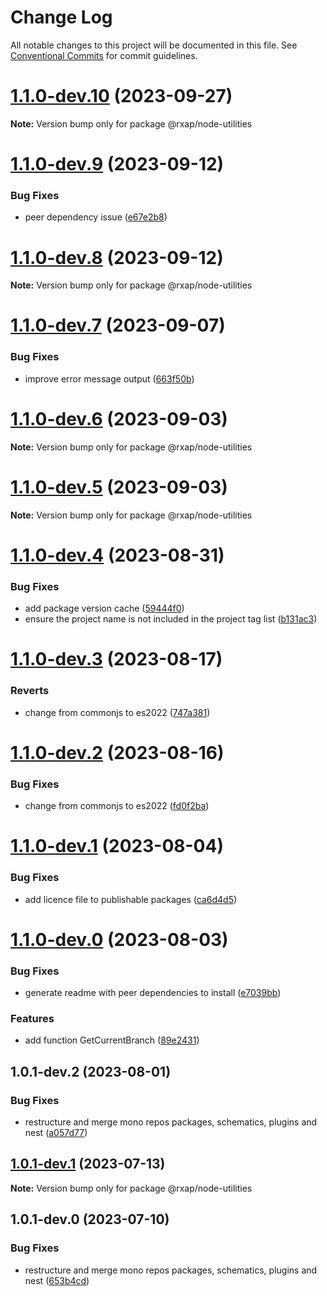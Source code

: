 # Change Log

All notable changes to this project will be documented in this file.
See [Conventional Commits](https://conventionalcommits.org) for commit guidelines.

# [1.1.0-dev.10](https://gitlab.com/rxap/packages/compare/@rxap/node-utilities@1.1.0-dev.9...@rxap/node-utilities@1.1.0-dev.10) (2023-09-27)

**Note:** Version bump only for package @rxap/node-utilities

# [1.1.0-dev.9](https://gitlab.com/rxap/packages/compare/@rxap/node-utilities@1.1.0-dev.8...@rxap/node-utilities@1.1.0-dev.9) (2023-09-12)

### Bug Fixes

- peer dependency issue ([e67e2b8](https://gitlab.com/rxap/packages/commit/e67e2b8eb884b598536d16c2c544a9ad9be5b53e))

# [1.1.0-dev.8](https://gitlab.com/rxap/packages/compare/@rxap/node-utilities@1.1.0-dev.7...@rxap/node-utilities@1.1.0-dev.8) (2023-09-12)

**Note:** Version bump only for package @rxap/node-utilities

# [1.1.0-dev.7](https://gitlab.com/rxap/packages/compare/@rxap/node-utilities@1.1.0-dev.6...@rxap/node-utilities@1.1.0-dev.7) (2023-09-07)

### Bug Fixes

- improve error message output ([663f50b](https://gitlab.com/rxap/packages/commit/663f50b03e8729fba2d76c08cdbe292af438a5da))

# [1.1.0-dev.6](https://gitlab.com/rxap/packages/compare/@rxap/node-utilities@1.1.0-dev.5...@rxap/node-utilities@1.1.0-dev.6) (2023-09-03)

**Note:** Version bump only for package @rxap/node-utilities

# [1.1.0-dev.5](https://gitlab.com/rxap/packages/compare/@rxap/node-utilities@1.1.0-dev.4...@rxap/node-utilities@1.1.0-dev.5) (2023-09-03)

**Note:** Version bump only for package @rxap/node-utilities

# [1.1.0-dev.4](https://gitlab.com/rxap/packages/compare/@rxap/node-utilities@1.1.0-dev.3...@rxap/node-utilities@1.1.0-dev.4) (2023-08-31)

### Bug Fixes

- add package version cache ([59444f0](https://gitlab.com/rxap/packages/commit/59444f0a111071d7fc9990afb9fecae051e0c2e3))
- ensure the project name is not included in the project tag list ([b131ac3](https://gitlab.com/rxap/packages/commit/b131ac3bd92b3b8799d62f15bbd30a1997d7c753))

# [1.1.0-dev.3](https://gitlab.com/rxap/packages/compare/@rxap/node-utilities@1.1.0-dev.2...@rxap/node-utilities@1.1.0-dev.3) (2023-08-17)

### Reverts

- change from commonjs to es2022 ([747a381](https://gitlab.com/rxap/packages/commit/747a381a090f0a276cf363da61bb19ed0c9cb5b7))

# [1.1.0-dev.2](https://gitlab.com/rxap/packages/compare/@rxap/node-utilities@1.1.0-dev.1...@rxap/node-utilities@1.1.0-dev.2) (2023-08-16)

### Bug Fixes

- change from commonjs to es2022 ([fd0f2ba](https://gitlab.com/rxap/packages/commit/fd0f2bae24eae7c854e96f630076cd5598c30be6))

# [1.1.0-dev.1](https://gitlab.com/rxap/packages/compare/@rxap/node-utilities@1.1.0-dev.0...@rxap/node-utilities@1.1.0-dev.1) (2023-08-04)

### Bug Fixes

- add licence file to publishable packages ([ca6d4d5](https://gitlab.com/rxap/packages/commit/ca6d4d509a743b89bad5ed7ae935d3007231705a))

# [1.1.0-dev.0](https://gitlab.com/rxap/packages/compare/@rxap/node-utilities@1.0.1-dev.2...@rxap/node-utilities@1.1.0-dev.0) (2023-08-03)

### Bug Fixes

- generate readme with peer dependencies to install ([e7039bb](https://gitlab.com/rxap/packages/commit/e7039bb5e86ffeadfe7cc92d5fc71d32f8efb4fb))

### Features

- add function GetCurrentBranch ([89e2431](https://gitlab.com/rxap/packages/commit/89e2431c55b440e44f12f9fc14290fe246e9bc8d))

## 1.0.1-dev.2 (2023-08-01)

### Bug Fixes

- restructure and merge mono repos packages, schematics, plugins and nest ([a057d77](https://gitlab.com/rxap/packages/commit/a057d77ca2acf9426a03a497da8532f8a2fe2c86))

## [1.0.1-dev.1](https://gitlab.com/rxap/packages/compare/@rxap/node-utilities@1.0.1-dev.0...@rxap/node-utilities@1.0.1-dev.1) (2023-07-13)

**Note:** Version bump only for package @rxap/node-utilities

## 1.0.1-dev.0 (2023-07-10)

### Bug Fixes

- restructure and merge mono repos packages, schematics, plugins and nest ([653b4cd](https://gitlab.com/rxap/packages/commit/653b4cd39fc92d322df9b3959651fea0aa6079da))
